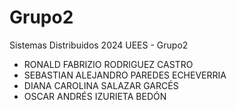 # Grupo2
Sistemas Distribuidos 2024 UEES - Grupo2
- RONALD FABRIZIO	RODRIGUEZ CASTRO
- SEBASTIAN ALEJANDRO	PAREDES ECHEVERRIA
- DIANA CAROLINA SALAZAR GARCÉS
- OSCAR ANDRÉS IZURIETA BEDÓN
